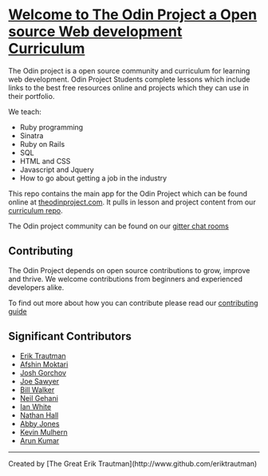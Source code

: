 # [Welcome to The Odin Project a Open source Web development Curriculum](http://theodinproject.com)
The Odin project is a open source community and curriculum for learning web development. Odin Project Students complete lessons which include links to the best free resources online and projects which they can use in their portfolio.

We teach:
* Ruby programming
* Sinatra
* Ruby on Rails
* SQL
* HTML and CSS
* Javascript and Jquery
* How to go about getting a job in the industry

This repo contains the main app for the Odin Project which can be found online at [theodinproject.com](theodinproject.com). It pulls in lesson and project content from our [curriculum repo](https://github.com/TheOdinProject/curriculum).

The Odin project community can be found on our [gitter chat rooms](https://gitter.im/TheOdinProject/theodinproject)


## Contributing
The Odin Project depends on open source contributions to grow, improve and thrive.
We welcome contributions from beginners and experienced developers alike.

To find out more about how you can contribute please read our [contributing guide](https://github.com/TheOdinProject/theodinproject/wiki/Contributing-Guide)

## Significant Contributors

* [Erik Trautman](https://github.com/eriktrautman)
* [Afshin Moktari](https://github.com/afshinator)
* [Josh Gorchov](https://github.com/gorchov)
* [Joe Sawyer](https://github.com/zkay)
* [Bill Walker](https://github.com/mach1010)
* [Neil Gehani](https://github.com/ngehani)
* [Ian White](http://github.com/Iawhite76)
* [Nathan Hall](http://github.com/dominathan)
* [Abby Jones](http://github.com/AbbyJonesDev)
* [Kevin Mulhern](https://github.com/KevinMulhern)
* [Arun Kumar](https://github.com/arun1595)

<hr>
Created by [The Great Erik Trautman](http://www.github.com/eriktrautman)
